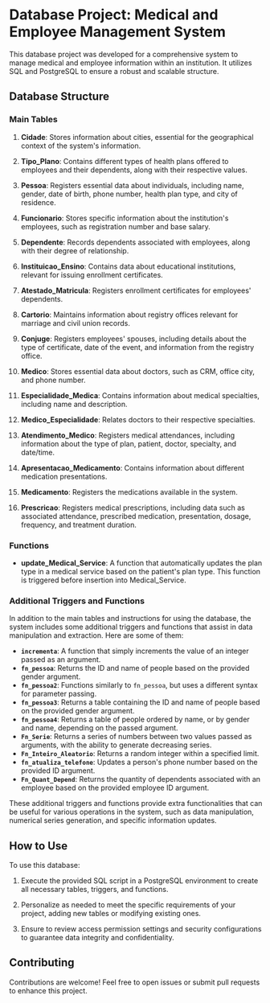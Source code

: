 # Database Project: Medical and Employee Management System

This database project was developed for a comprehensive system to manage medical and employee information within an institution. It utilizes SQL and PostgreSQL to ensure a robust and scalable structure.

## Database Structure

### Main Tables

1. **Cidade**: Stores information about cities, essential for the geographical context of the system's information.

2. **Tipo_Plano**: Contains different types of health plans offered to employees and their dependents, along with their respective values.

3. **Pessoa**: Registers essential data about individuals, including name, gender, date of birth, phone number, health plan type, and city of residence.

4. **Funcionario**: Stores specific information about the institution's employees, such as registration number and base salary.

5. **Dependente**: Records dependents associated with employees, along with their degree of relationship.

6. **Instituicao_Ensino**: Contains data about educational institutions, relevant for issuing enrollment certificates.

7. **Atestado_Matricula**: Registers enrollment certificates for employees' dependents.

8. **Cartorio**: Maintains information about registry offices relevant for marriage and civil union records.

9. **Conjuge**: Registers employees' spouses, including details about the type of certificate, date of the event, and information from the registry office.

10. **Medico**: Stores essential data about doctors, such as CRM, office city, and phone number.

11. **Especialidade_Medica**: Contains information about medical specialties, including name and description.

12. **Medico_Especialidade**: Relates doctors to their respective specialties.

13. **Atendimento_Medico**: Registers medical attendances, including information about the type of plan, patient, doctor, specialty, and date/time.

14. **Apresentacao_Medicamento**: Contains information about different medication presentations.

15. **Medicamento**: Registers the medications available in the system.

16. **Prescricao**: Registers medical prescriptions, including data such as associated attendance, prescribed medication, presentation, dosage, frequency, and treatment duration.

### Functions

- **update_Medical_Service**: A function that automatically updates the plan type in a medical service based on the patient's plan type. This function is triggered before insertion into Medical_Service.

### Additional Triggers and Functions

In addition to the main tables and instructions for using the database, the system includes some additional triggers and functions that assist in data manipulation and extraction. Here are some of them:

- **`incrementa`**: A function that simply increments the value of an integer passed as an argument.
- **`fn_pessoa`**: Returns the ID and name of people based on the provided gender argument.
- **`fn_pessoa2`**: Functions similarly to `fn_pessoa`, but uses a different syntax for parameter passing.
- **`fn_pessoa3`**: Returns a table containing the ID and name of people based on the provided gender argument.
- **`fn_pessoa4`**: Returns a table of people ordered by name, or by gender and name, depending on the passed argument.
- **`Fn_Serie`**: Returns a series of numbers between two values passed as arguments, with the ability to generate decreasing series.
- **`Fn_Inteiro_Aleatorio`**: Returns a random integer within a specified limit.
- **`fn_atualiza_telefone`**: Updates a person's phone number based on the provided ID argument.
- **`Fn_Quant_Depend`**: Returns the quantity of dependents associated with an employee based on the provided employee ID argument.

These additional triggers and functions provide extra functionalities that can be useful for various operations in the system, such as data manipulation, numerical series generation, and specific information updates.

## How to Use

To use this database:

1. Execute the provided SQL script in a PostgreSQL environment to create all necessary tables, triggers, and functions.

2. Personalize as needed to meet the specific requirements of your project, adding new tables or modifying existing ones.

3. Ensure to review access permission settings and security configurations to guarantee data integrity and confidentiality.

## Contributing

Contributions are welcome! Feel free to open issues or submit pull requests to enhance this project.
